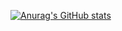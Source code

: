 [![Anurag's GitHub stats](https://github-readme-stats.vercel.app/api?username=KhaledGhonem724)](https://github.com/anuraghazra/github-readme-stats)
